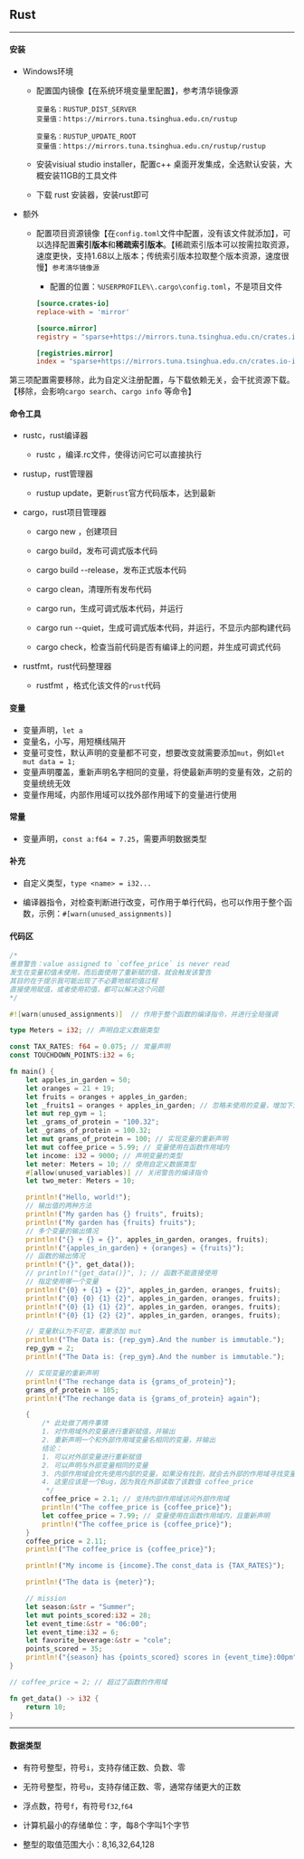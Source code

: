 ## Rust

---

#### 安装

- Windows环境
  
  - 配置国内镜像【在系统环境变量里配置】，参考清华镜像源
    
    ```context
    变量名：RUSTUP_DIST_SERVER
    变量值：https://mirrors.tuna.tsinghua.edu.cn/rustup
    
    变量名：RUSTUP_UPDATE_ROOT
    变量值：https://mirrors.tuna.tsinghua.edu.cn/rustup/rustup
    ```
  
  - 安装visiual studio installer，配置c++ 桌面开发集成，全选默认安装，大概安装11GB的工具文件
  
  - 下载 rust 安装器，安装rust即可

- 额外
  
  - 配置项目资源镜像【在`config.toml`文件中配置，没有该文件就添加】，可以选择配置**索引版本**和**稀疏索引版本**。【稀疏索引版本可以按需拉取资源，速度更快，支持1.68以上版本；传统索引版本拉取整个版本资源，速度很慢】`参考清华镜像源`
    
    - 配置的位置：`%USERPROFILE%\.cargo\config.toml`，不是项目文件
    
    ```toml
    [source.crates-io]
    replace-with = 'mirror'
    
    [source.mirror]
    registry = "sparse+https://mirrors.tuna.tsinghua.edu.cn/crates.io-index/"
    
    [registries.mirror]
    index = "sparse+https://mirrors.tuna.tsinghua.edu.cn/crates.io-index/"
    ```

第三项配置需要移除，此为自定义注册配置，与下载依赖无关，会干扰资源下载。【移除，会影响`cargo search`、`cargo info` 等命令】

#### 命令工具

- rustc，rust编译器
  
  - rustc <fileName>，编译.rc文件，使得访问它可以直接执行

- rustup，rust管理器
  
  - rustup update，更新`rust`官方代码版本，达到最新

- cargo，rust项目管理器
  
  - cargo new <Name>，创建项目
  
  - cargo build，发布可调式版本代码
  
  - cargo build --release，发布正式版本代码
  
  - cargo clean，清理所有发布代码
  
  - cargo run，生成可调式版本代码，并运行
  
  - cargo run --quiet，生成可调式版本代码，并运行，不显示内部构建代码
  
  - cargo check，检查当前代码是否有编译上的问题，并生成可调式代码

- rustfmt，rust代码整理器
  
  - rustfmt <fileName>，格式化该文件的`rust`代码

#### 变量

- 变量声明，`let a` 
- 变量名，小写，用短横线隔开
- 变量可变性，默认声明的变量都不可变，想要改变就需要添加`mut`，例如`let mut data = 1;`
- 变量声明覆盖，重新声明名字相同的变量，将使最新声明的变量有效，之前的变量统统无效
- 变量作用域，内部作用域可以找外部作用域下的变量进行使用

#### 常量

- 变量声明，`const a:f64 = 7.25`，需要声明数据类型

#### 补充

- 自定义类型，`type <name> = i32...`

- 编译器指令，对检查判断进行改变，可作用于单行代码，也可以作用于整个函数，示例：`#[warn(unused_assignments)]`

#### 代码区

```rust
/*
善意警告：value assigned to `coffee_price` is never read
发生在变量初值未使用，而后面使用了重新赋的值，就会触发该警告
其目的在于提示我可能出现了不必要地赋初值过程
直接使用赋值，或者使用初值，都可以解决这个问题
*/

#![warn(unused_assignments)]  // 作用于整个函数的编译指令，并进行全局强调

type Meters = i32; // 声明自定义数据类型

const TAX_RATES: f64 = 0.075; // 常量声明
const TOUCHDOWN_POINTS:i32 = 6;

fn main() {
    let apples_in_garden = 50;
    let oranges = 21 + 19;
    let fruits = oranges + apples_in_garden;
    let _fruits1 = oranges + apples_in_garden; // 忽略未使用的变量，增加下划线
    let mut rep_gym = 1;
    let _grams_of_protein = "100.32";
    let _grams_of_protein = 100.32;
    let mut grams_of_protein = 100; // 实现变量的重新声明
    let mut coffee_price = 5.99; // 变量使用在函数作用域内
    let income: i32 = 9000; // 声明变量的类型
    let meter: Meters = 10; // 使用自定义数据类型
    #[allow(unused_variables)] // 关闭警告的编译指令
    let two_meter: Meters = 10;

    println!("Hello, world!");
    // 输出值的两种方法
    println!("My garden has {} fruits", fruits);
    println!("My garden has {fruits} fruits");
    // 多个变量的输出情况
    println!("{} + {} = {}", apples_in_garden, oranges, fruits);
    println!("{apples_in_garden} + {oranges} = {fruits}");
    // 函数的输出情况
    println!("{}", get_data());
    // println!("{get_data()}", ); // 函数不能直接使用
    // 指定使用哪一个变量
    println!("{0} + {1} = {2}", apples_in_garden, oranges, fruits);
    println!("{0} {0} {1} {2}", apples_in_garden, oranges, fruits);
    println!("{0} {1} {1} {2}", apples_in_garden, oranges, fruits);
    println!("{0} {1} {2} {2}", apples_in_garden, oranges, fruits);

    // 变量默认为不可变，需要添加 mut
    println!("The Data is: {rep_gym}.And the number is immutable.");
    rep_gym = 2;
    println!("The Data is: {rep_gym}.And the number is immutable.");

    // 实现变量的重新声明
    println!("The rechange data is {grams_of_protein}");
    grams_of_protein = 105;
    println!("The rechange data is {grams_of_protein} again");

    {
        /* 此处做了两件事情
        1. 对作用域外的变量进行重新赋值，并输出
        2. 重新声明一个和外部作用域变量名相同的变量，并输出
        结论：
        1. 可以对外部变量进行重新赋值
        2. 可以声明与外部变量相同的变量
        3. 内部作用域会优先使用内部的变量，如果没有找到，就会去外部的作用域寻找变量
        4. 这里应该是一个Bug，因为我在外部读取了该数值 coffee_price
         */
        coffee_price = 2.1; // 支持内部作用域访问外部作用域
        println!("The coffee_price is {coffee_price}");
        let coffee_price = 7.99; // 变量使用在函数作用域内，且重新声明
        println!("The coffee_price is {coffee_price}");
    }
    coffee_price = 2.11;
    println!("The coffee_price is {coffee_price}");

    println!("My income is {income}.The const_data is {TAX_RATES}");

    println!("The data is {meter}");

    // mission
    let season:&str = "Summer";
    let mut points_scored:i32 = 28;
    let event_time:&str = "06:00";
    let event_time:i32 = 6;
    let favorite_beverage:&str = "cole";
    points_scored = 35;
    println!("{season} has {points_scored} scores in {event_time}:00pm");
}

// coffee_price = 2; // 超过了函数的作用域

fn get_data() -> i32 {
    return 10;
}
```

---

#### 数据类型

- 有符号整型，符号`i`，支持存储正数、负数、零

- 无符号整型，符号`u`，支持存储正数、零，通常存储更大的正数

- 浮点数，符号`f`，有符号`f32`,`f64`

- 计算机最小的存储单位：字，每8个字叫1个字节

- 整型的取值范围大小：8,16,32,64,128

